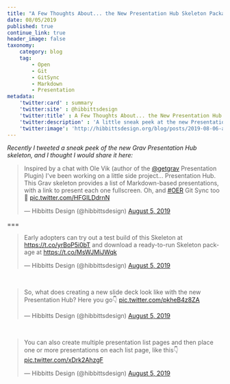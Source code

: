 ```yaml
---
title: "A Few Thoughts About... the New Presentation Hub Skeleton Package"
date: 08/05/2019
published: true
continue_link: true
header_image: false
taxonomy:
    category: blog
    tag:
        - Open
        - Git
        - GitSync
        - Markdown
        - Presentation
metadata:
    'twitter:card' : summary
    'twitter:site' : @hibbittsdesign
    'twitter:title' : A Few Thoughts About... the New Presentation Hub Skeleton Package
    'twitter:description' : 'A little sneak peek at the new Presentation Hub'
    'twitter:image': 'http://hibbittsdesign.org/blog/posts/2019-08-06-a-few-thoughts-about-the-new-presentation-hub-skeleton-package/screenshot.png'
---
```


_Recently I tweeted a sneak peek of the new Grav Presentation Hub skeleton, and I thought I would share it here:_

<blockquote class="twitter-tweet" data-lang="en"><p lang="en" dir="ltr">Inspired by a chat with Ole Vik (author of the <a href="https://twitter.com/getgrav?ref_src=twsrc%5Etfw">@getgrav</a> Presentation Plugin) I&#39;ve been working on a little side project... Presentation Hub. This Grav skeleton provides a list of Markdown-based presentations, with a link to present each one fullscreen. Oh, and <a href="https://twitter.com/hashtag/OER?src=hash&amp;ref_src=twsrc%5Etfw">#OER</a> Git Sync too🚀 <a href="https://t.co/HFGILDdrnN">pic.twitter.com/HFGILDdrnN</a></p>&mdash; Hibbitts Design (@hibbittsdesign) <a href="https://twitter.com/hibbittsdesign/status/1158418709918040065?ref_src=twsrc%5Etfw">August 5, 2019</a></blockquote>
<script async src="https://platform.twitter.com/widgets.js" charset="utf-8"></script>

===

<blockquote class="twitter-tweet" data-conversation="none" data-lang="en"><p lang="en" dir="ltr">Early adopters can try out a test build of this Skeleton at <a href="https://t.co/yrBoP5i0bT">https://t.co/yrBoP5i0bT</a> and download a ready-to-run Skeleton package at <a href="https://t.co/MsWJMiJWqk">https://t.co/MsWJMiJWqk</a></p>&mdash; Hibbitts Design (@hibbittsdesign) <a href="https://twitter.com/hibbittsdesign/status/1158419355962449920?ref_src=twsrc%5Etfw">August 5, 2019</a></blockquote>
<script async src="https://platform.twitter.com/widgets.js" charset="utf-8"></script>

<br>

<blockquote class="twitter-tweet" data-conversation="none" data-lang="en"><p lang="en" dir="ltr">So, what does creating a new slide deck look like with the new Presentation Hub? Here you go👇 <a href="https://t.co/pkheB4z8ZA">pic.twitter.com/pkheB4z8ZA</a></p>&mdash; Hibbitts Design (@hibbittsdesign) <a href="https://twitter.com/hibbittsdesign/status/1158475983323713538?ref_src=twsrc%5Etfw">August 5, 2019</a></blockquote>
<script async src="https://platform.twitter.com/widgets.js" charset="utf-8"></script>

<br>

<blockquote class="twitter-tweet" data-conversation="none" data-lang="en"><p lang="en" dir="ltr">You can also create multiple presentation list pages and then place one or more presentations on each list page, like this👇 <a href="https://t.co/xDrk2AhzgF">pic.twitter.com/xDrk2AhzgF</a></p>&mdash; Hibbitts Design (@hibbittsdesign) <a href="https://twitter.com/hibbittsdesign/status/1158476217663680512?ref_src=twsrc%5Etfw">August 5, 2019</a></blockquote>
<script async src="https://platform.twitter.com/widgets.js" charset="utf-8"></script>
